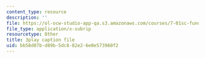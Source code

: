 ```yaml
---
content_type: resource
description: ''
file: https://ol-ocw-studio-app-qa.s3.amazonaws.com/courses/7-01sc-fundamentals-of-biology-fall-2011/bb58d07bd89b5dc882e26e0e573960f2_ojrj-UVh9N4.vtt
file_type: application/x-subrip
resourcetype: Other
title: 3play caption file
uid: bb58d07b-d89b-5dc8-82e2-6e0e573960f2
---
```

